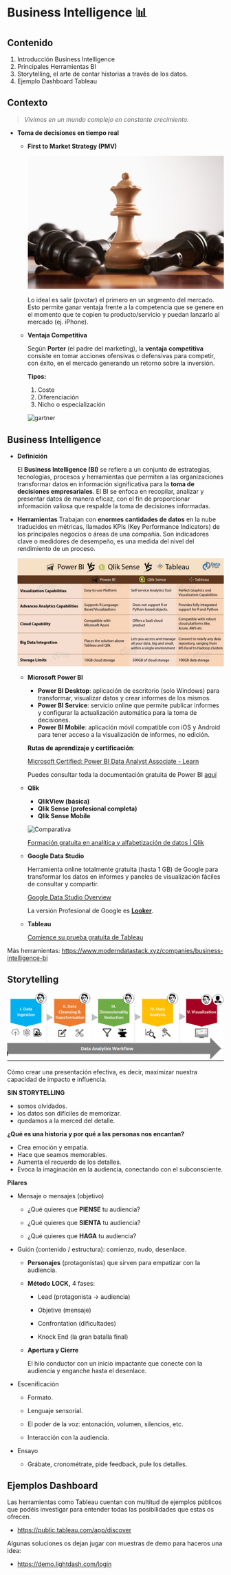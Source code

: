 # Business Intelligence 📊

## Contenido

1. Introducción Business Intelligence
2. Principales Herramientas BI
3. Storytelling, el arte de contar historias a través de los datos.
4. Ejemplo Dashboard Tableau

## Contexto

> *Vivimos en un mundo complejo en constante crecimiento.*
> 

- **Toma de decisiones en tiempo real**
    
    
    - **First to Market Strategy (PMV)**
        
        
        ![chess](./Tableau/img/chess.PNG)
        
        Lo ideal es salir (pivotar) el primero en un segmento del mercado. Esto permite ganar ventaja frente a la competencia que se genere en el momento que te copien tu producto/servicio y puedan lanzarlo al mercado (ej. iPhone).
        
    
    - **Ventaja Competitiva**
        
        Según **Porter** (el padre del marketing), la **ventaja** **competitiva** consiste en tomar acciones ofensivas o defensivas para competir, con éxito, en el mercado generando un retorno sobre la inversión.
        
        **Tipos:**
        
        1. Coste
        2. Diferenciación 
        3. Nicho o especialización 
        
        ![gartner](./3-Tableau/img/gartner.PNG)
        

## Business Intelligence

- **Definición**
    
    El **Business Intelligence (BI)** se refiere a un conjunto de estrategias, tecnologías, procesos y herramientas que permiten a las organizaciones transformar datos en información significativa para la **toma de decisiones empresariales**. El BI se enfoca en recopilar, analizar y presentar datos de manera eficaz, con el fin de proporcionar información valiosa que respalde la toma de decisiones informadas.
    
- **Herramientas**
Trabajan con **enormes cantidades de datos** en la nube traducidos en métricas, llamados KPIs (Key Performance Indicators) de los principales negocios o áreas de una compañía. Son indicadores clave o medidores de desempeño, es una medida del nivel del rendimiento de un proceso.

    ![herramientas](./Tableau/img/herramientas_bi.PNG)
    
    - **Microsoft Power BI**
        
        
        - **Power BI Desktop**: aplicación de escritorio (solo Windows) para transformar, visualizar datos y crear informes de los mismos.
        - **Power BI Service**: servicio online que permite publicar informes y configurar la actualización automática para la toma de decisiones.
        - **Power BI Mobile**: aplicación móvil compatible con iOS y Android para tener acceso a la visualización de informes, no edición.
        
        **Rutas de aprendizaje y certificación**:
        
        [Microsoft Certified: Power BI Data Analyst Associate - Learn](https://docs.microsoft.com/es-es/learn/certifications/power-bi-data-analyst-associate/?tab=tab-learning-paths)
        
        Puedes consultar toda la documentación gratuita de Power BI [aquí](https://docs.microsoft.com/es-es/power-bi/guidance/)
        
    - **Qlik**
        
        
        - **QlikView (básica)**
        - **Qlik Sense (profesional completa)**
        - **Qlik Sense Mobile**
        
        ![Comparativa](https://d2xtbylwu97mzb.cloudfront.net/blog/tecnologia/wp-content/uploads/2019/11/diferencias-entre-qlik-view-y-qlik-sense.png?x77785)
        
        [Formación gratuita en analítica y alfabetización de datos | Qlik](https://www.qlik.com/es-es/services/training/free-training)
        
    - **Google Data Studio**
        
        
        Herramienta online totalmente gratuita (hasta 1 GB) de Google para transformar los datos en informes y paneles de visualización fáciles de consultar y compartir.
        
        [Google Data Studio Overview](https://datastudio.google.com/)
        
        La versión Profesional de Google es **[Looker](https://connect.looker.com/)**.
        
    - **Tableau**
        
        [Comience su prueba gratuita de Tableau](https://www.tableau.com/es-es/products/trial)

Más herramientas: https://www.moderndatastack.xyz/companies/business-intelligence-bi

## ****Storytelling****

![workflow](./Tableau/img/workflow.PNG)

Cómo crear una presentación efectiva, es decir, maximizar nuestra capacidad de impacto e influencia.

**SIN STORYTELLING**

- somos olvidados.
- los datos son difíciles de memorizar.
- quedamos a la merced del detalle.

**¿Qué es una historia y por qué a las personas nos encantan?**

- Crea emoción y empatía.
- Hace que seamos memorables.
- Aumenta el recuerdo de los detalles.
- Evoca la imaginación en la audiencia, conectando con el subconsciente.

**Pilares**

- Mensaje o mensajes (objetivo)
    
    - ¿Qué quieres que **PIENSE** tu audiencia?
    
    - ¿Qué quieres que **SIENTA** tu audiencia?
    
    - ¿Qué quieres que **HAGA** tu audiencia?
    
- Guión (contenido / estructura): comienzo, nudo, desenlace.
    - **Personajes** (protagonistas) que sirven para empatizar con la audiencia.
    - **Método** **LOCK,** 4 fases:
        
        - Lead (protagonista → audiencia)
        
        - Objetive (mensaje) 
        
        - Confrontation (dificultades)
        
        - Knock End (la gran batalla final)
        
    - **Apertura y Cierre**
        
        El hilo conductor con un inicio impactante que conecte con la audiencia y enganche hasta el desenlace.
        
- Escenificación
    
    - Formato.
    
    - Lenguaje sensorial.
    
    - El poder de la voz: entonación, volumen, silencios, etc.
    
    - Interacción con la audiencia.
    
- Ensayo
    
    - Grábate, cronométrate, pide feedback, pule los detalles.

## Ejemplos Dashboard

Las herramientas como Tableau cuentan con multitud de ejemplos públicos que podéis investigar para entender todas las posibilidades que estas os ofrecen.

* https://public.tableau.com/app/discover

Algunas soluciones os dejan jugar con muestras de demo para haceros una idea:

* https://demo.lightdash.com/login

